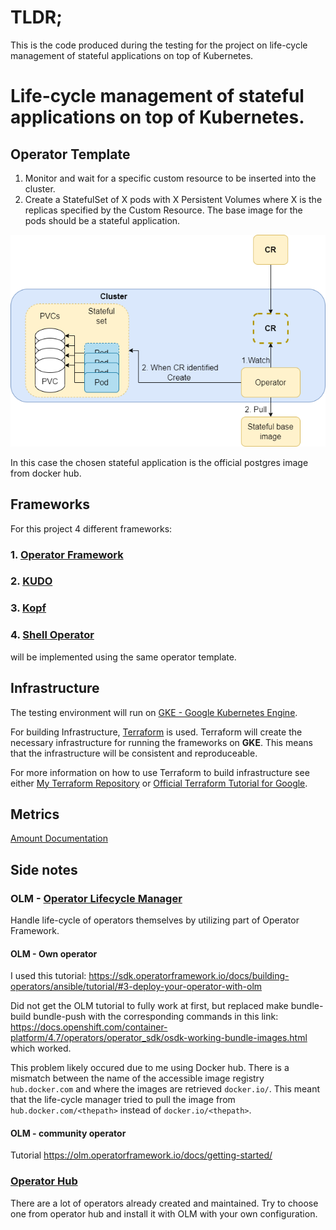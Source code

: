 # TLDR;
This is the code produced during the testing for the project on life-cycle management of stateful applications on top of Kubernetes.


# Life-cycle management of stateful applications on top of Kubernetes.


## Operator Template
1. Monitor and wait for a specific custom resource to be inserted into the cluster.
2. Create a StatefulSet of X pods with X Persistent Volumes where X is the replicas specified by the Custom Resource. The base image for the pods should be a stateful application. 


![This is an image](https://github.com/carste98/stateful/blob/main/OperatorTemplate.drawio.png?raw=true)


In this case the chosen stateful application is the official postgres image from docker hub.


## Frameworks
For this project 4 different frameworks:

### 1. [Operator Framework](https://operatorframework.io/)
### 2. [KUDO](https://github.com/kudobuilder/kudo)
### 3. [Kopf](https://github.com/nolar/kopf)
### 4. [Shell Operator](https://github.com/flant/shell-operator)

will be implemented using the same operator template.

## Infrastructure

The testing environment will run on [GKE - Google Kubernetes Engine](https://cloud.google.com/kubernetes-engine).

For building Infrastructure, [Terraform](https://www.terraform.io/) is used. Terraform will create the necessary infrastructure for running the frameworks on **GKE**. This means that the infrastructure will be consistent and reproduceable.

For more information on how to use Terraform to build infrastructure see either [My Terraform Repository](https://github.com/carste98/stateful/tree/main/terraform) or [Official Terraform Tutorial for Google](https://learn.hashicorp.com/tutorials/terraform/google-cloud-platform-build
).


## Metrics

[Amount Documentation](https://github.com/carste98/stateful/tree/main/testing#measure-documentation-done-2022-05-03)

## Side notes

### OLM - [Operator Lifecycle Manager](https://olm.operatorframework.io/)

Handle life-cycle of operators themselves by utilizing part of Operator Framework.

#### OLM - Own operator

I used this tutorial: https://sdk.operatorframework.io/docs/building-operators/ansible/tutorial/#3-deploy-your-operator-with-olm

Did not get the OLM tutorial to fully work at first, but replaced make bundle-build bundle-push with the corresponding commands in this link:
https://docs.openshift.com/container-platform/4.7/operators/operator_sdk/osdk-working-bundle-images.html which worked.

This problem likely occured due to me using Docker hub. There is a mismatch between the name of the accessible image registry `hub.docker.com` and where the images are retrieved `docker.io/`. This meant that the life-cycle manager tried to pull the image from `hub.docker.com/<thepath>` instead of `docker.io/<thepath>`.


#### OLM - community operator

Tutorial
https://olm.operatorframework.io/docs/getting-started/

### [Operator Hub](https://operatorhub.io/)

There are a lot of operators already created and maintained. Try to choose one from operator hub and install it with OLM with your own configuration.
